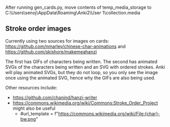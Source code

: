 After running gen_cards.py, move contents of temp_media_storage to C:\Users\senoj\AppData\Roaming\Anki2\User 1\collection.media


## Stroke order images
Currently using two sources for images on cards:
https://github.com/nmarley/chinese-char-animations
and
https://github.com/skishore/makemeahanzi

The first has GIFs of characters being written. The second has animated SVGs of the characters being written and an SVG with ordered strokes. Anki will play animated SVGs, but they do not loop, so you only see the image once using the animated SVG, hence why the GIFs are also being used.

Other resources include:
* https://github.com/chanind/hanzi-writer
* https://commons.wikimedia.org/wiki/Commons:Stroke_Order_Project might also be useful
    * #url_template = f"https://commons.wikimedia.org/wiki/File:{char}-bw.png"